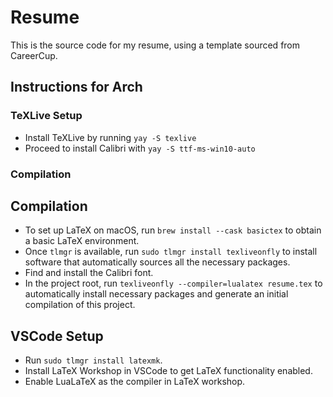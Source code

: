 # Resume
This is the source code for my resume, using a template sourced from CareerCup.

## Instructions for Arch
### TeXLive Setup
- Install TeXLive by running `yay -S texlive`
- Proceed to install Calibri with `yay -S ttf-ms-win10-auto`
### Compilation


## Compilation
- To set up LaTeX on macOS, run `brew install --cask basictex` to obtain a basic LaTeX environment.
- Once `tlmgr` is available, run `sudo tlmgr install texliveonfly` to install software that 
  automatically sources all the necessary packages.
- Find and install the Calibri font.
- In the project root, run `texliveonfly --compiler=lualatex resume.tex` to automatically install necessary packages and generate
  an initial compilation of this project.

## VSCode Setup
- Run `sudo tlmgr install latexmk`.
- Install LaTeX Workshop in VSCode to get LaTeX functionality enabled.
- Enable LuaLaTeX as the compiler in LaTeX workshop.
